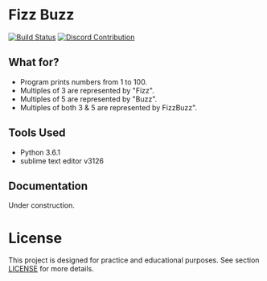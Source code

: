 # Fizz Buzz

[![Build Status](https://travis-ci.org/atrestis/FizzBuzz.svg?branch=master)](https://travis-ci.org/atrestis/FizzBuzz)
[![Discord Contribution](https://img.shields.io/badge/Discord-Contribution-blue.svg?branch=master)](https://discord.gg/36ZDpPY)

## What for?

- Program prints numbers from 1 to 100.
- Multiples of 3 are represented by "Fizz".
- Multiples of 5 are represented by "Buzz".
- Multiples of both 3 & 5 are represented by FizzBuzz".

## Tools Used 

- Python 3.6.1
- sublime text editor v3126


## Documentation 

Under construction.

# License 

This project is designed for practice and educational purposes.
See section [LICENSE][] for more details. 

[LICENSE]: LICENSE.md


